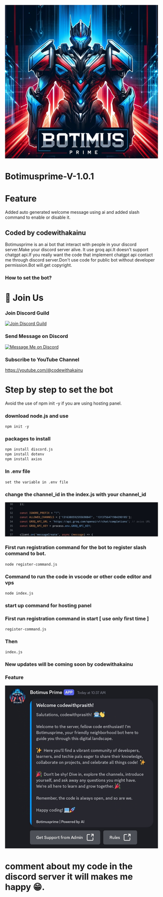 <img src="githubassests/IMG_20241227_194716.jpg">

# Botimusprime-V-1.0.1

# Feature
Added auto generated welcome message using ai and added slash command to enable or disable it.

<h2>Coded by codewithakainu</h2>
Botimusprime is an ai bot that interact with people in your discord server.Make your discord server alive.
It use groq api.It doesn't support chatgpt api.If you really want the code that implement chatgpt api contact me through discord server.Don't use code for public bot without developer permission.Bot will.get copyright.

### How to set the bot?

# 🚀 Join Us

### Join Discord Guild
[![Join Discord Guild](https://img.shields.io/badge/🚀%20Join-Discord-5865F2?style=for-the-badge)](https://discord.gg/NyXh5VdreU)

### Send Message on Discord
[![Message Me on Discord](https://img.shields.io/badge/✉️%20Message-Me%20on%20Discord-5865F2?style=for-the-badge)](https://discord.gg/buJTr4ua)

### Subscribe to YouTube Channel
https://youtube.com/@codewithakainu

<h1>Step by step to set the bot</h1>

Avoid the use of npm init -y if you are using hosting panel.

### download node.js and use
    npm init -y
    
### packages to install
    npm install discord.js
    npm install dotenv
    npm install axios

### In .env file
    set the variable in .env file

### change the channel_id in the index.js with your channel_id

<img src="githubassests/IMG_20241229_112413.jpg" />

### First run registration command for the bot to register slash command to bot.
    node register-command.js


### Command to run the code in vscode or other code editor and vps
    node index.js

### start up command for hosting panel
### First run registration command in start [ use only first time  ]
    register-command.js

### Then 
    index.js
    
### New updates will be coming soon by codewithakainu 

### Feature

<img src="githubassests/IMG_20241229_112439.jpg" />

# comment about my code in the discord server it will makes me happy 😁.
